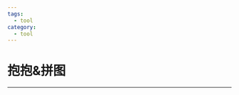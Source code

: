 ```yaml
---
tags:
  - tool
category:
  - tool
---
```




# 抱抱&拼图

  <HugHug></HugHug>

---

  <PuzzleGame></PuzzleGame> 
